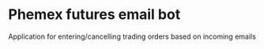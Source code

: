 # Phemex futures email bot

Application for entering/cancelling trading orders based on incoming emails
